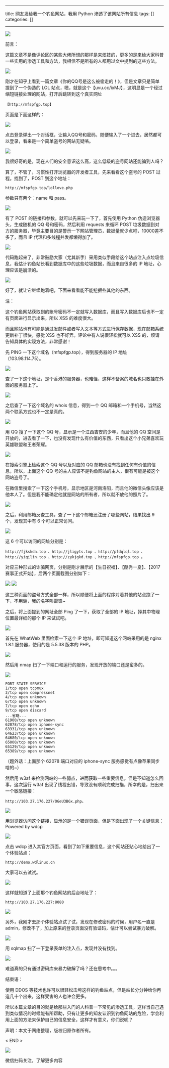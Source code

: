 
--- 
title:  网友发给我一个钓鱼网站，我用 Python 渗透了该网站所有信息 
tags: []
categories: [] 

---
<img src="https://img-blog.csdnimg.cn/img_convert/f35debe82b4a048512ed4c104c1ca807.png">

前言：

这篇文章不是像评论区的某些大佬所想的那样是来炫技的，更多的是来给大家科普一些实用的渗透工具和方法，我相信不是所有的人都用过文中提到的这些方法。

<img src="https://img-blog.csdnimg.cn/img_convert/9ea9b2483e28b383a6f5a97fbda02b79.png">

刚才在知乎上看到一篇文章《你的QQ号是这么被偷走的！》，但是文章只是简单提到了一个伪造的 LOL 站点，嗯，就是这个【uvu.cc/ixMJ】，这明显是一个经过缩短链接处理的网站，打开后跳转到这个真实网址

```
【http://mfspfgp.top】

```

页面是下面这样的：

<img src="https://img-blog.csdnimg.cn/img_convert/1cd27e9b5f0c7d8f8d2688ae1fdee48c.png">

点击登录弹出一个对话框，让输入QQ号和密码，随便输入了一个进去，居然都可以登录，看来是一个简单盗号的网站无疑咯。

<img src="https://img-blog.csdnimg.cn/img_convert/84f9f3860cd0d03bd3beac4126b2367f.png">

我很好奇的是，现在人们的安全意识这么高，这么低级的盗号网站还能骗到人吗？

算了，不管了，习惯性打开浏览器的开发者工具，先来看看这个盗号的 POST 过程。找到了，POST 到这个地址：

```
http://mfspfgp.top/lollove.php

```

参数只有两个：name 和 pass。

<img src="https://img-blog.csdnimg.cn/img_convert/644bb5aff1760fbd866f63dfae3b721b.png">

有了 POST 的链接和参数，就可以先来玩一下了，首先使用 Python 伪造浏览器头，生成随机的 QQ 号和密码，然后利用 requests 来循环 POST 垃圾数据到对方的服务器，毕竟主要目的是警示一下网站管理员，数据量就少点吧，10000差不多了，而且 IP 代理和多线程并发都懒得加了。

<img src="https://img-blog.csdnimg.cn/img_convert/49bf5a357053b64a442ec364a39d446d.png">

代码跑起来了，非常鼓励大家（尤其新手）采用类似手段给这个站点注入点垃圾信息，我估计钓鱼站长看到数据库中的这些垃圾数据，而且来自很多的 IP 地址，心理应该是崩溃的。

<img src="https://img-blog.csdnimg.cn/img_convert/c06f83c85d3f0b97beb187a9b732a0a0.png">

好了，就让它继续跑着吧，下面来看看能不能挖掘些其他的东西。

注：

这个钓鱼网站获取到的账号密码不一定就写入数据库，而且写入数据库后也不一定有页面进行显示出来，所以 XSS 的难度很大。

而且网站也有可能是通过发邮件或者写入文本等方式进行保存数据，现在邮箱系统更新补丁很快，感觉 XSS 也不好弄。评论中有人说很轻松就可以 XSS 的，烦请告知具体的实现方法，非常感谢！

先 PING 一下这个域名（mfspfgp.top），得到服务器的 IP 地址（103.98.114.75）。

<img src="https://img-blog.csdnimg.cn/img_convert/7c674ffb7de3dcc37a527e3ec154528c.png">

查了一下这个地址，是个香港的服务器，也难怪，这样不备案的域名也只敢挂在外面的服务器上了。

<img src="https://img-blog.csdnimg.cn/img_convert/fb10703ae0161f75a47fa880668bc77c.png">

之后查了一下这个域名的 whois 信息，得到一个 QQ 邮箱和一个手机号，当然这两个联系方式也不一定是真的。

<img src="https://img-blog.csdnimg.cn/img_convert/56740126d2baace19929ce6a760d6dd4.png">

用 QQ 搜了一下这个 QQ 号，显示是一个江西吉安的少年，而且他的 QQ 空间是开放的，进去看了一下，也没有发现什么有价值的东西，只看出这个小兄弟喜欢玩英雄联盟和王者荣耀。

<img src="https://img-blog.csdnimg.cn/img_convert/28b9e2f18e72fbd75fe2d52683a7b3d8.png">

在搜索引擎上检索这个 QQ 号以及对应的 QQ 邮箱也没有找到任何有价值的信息，所以，上面这个 QQ 号的主人应该不是钓鱼网站的主人，很有可能是被这个网站盗号了。

在微信里搜索了一下这个手机号，显示地区是河南洛阳，而且他的微信头像应该是他本人了。但是我不能确定他就是网站的所有者，所以就不放他的照片了。

<img src="https://img-blog.csdnimg.cn/img_convert/7a27430c91d9cd4c1645751322583a35.png">

之后，利用邮箱反查工具，查了一下这个邮箱还注册了哪些网站，结果找出 9 个，发现其中有 6 个可以正常访问。

<img src="https://img-blog.csdnimg.cn/img_convert/fa845d8d85b8bc4db09f0cd431f68868.png">

这 6 个可以访问的网址分别是：

```
http://fjkskda.top 、http://jligyts.top 、http://pfdqlql.top 、http://yiqilin.top 、http://zykjgkd.top 、http://mfspfgp.top 。

```

对应三种形式的诈骗网页，分别是刚才展示的【生日祝福】、【酷秀一夏】、【2017赛事正式开始】，后两个页面截图分别如下：

<img src="https://img-blog.csdnimg.cn/img_convert/6543a9fdab4a67e33345a11796dbf4cb.png">

<img src="https://img-blog.csdnimg.cn/img_convert/2562e79a7941fd368e995d62a3db210a.png">

这三种页面的盗号方式全部一样，所以顺便将上面的程序对着其他的站点跑了一下，不用谢，我的名字叫雷锋~

之后，将上面提到的网址全部 Ping 了一下，获取了全部的 IP 地址，择其中物理位置最详细的那个 IP 来试试吧。

<img src="https://img-blog.csdnimg.cn/img_convert/d8c57ba2e89ca064154ed8a0936e8edc.png">

首先在 WhatWeb 里面检索一下这个 IP 地址，即可知道这个网站采用的是 nginx 1.8.1 服务器，使用的是 5.5.38 版本的 PHP。

<img src="https://img-blog.csdnimg.cn/img_convert/d94790326211a16f96f971c4a5144141.png">

然后用 nmap 扫了一下端口和运行的服务，发现开放的端口还是蛮多的。

<img src="https://img-blog.csdnimg.cn/img_convert/ecb9cc25f811b6982c183b4e22752a12.png">

```
PORT STATE SERVICE
1/tcp open tcpmux
3/tcp open compressnet
4/tcp open unknown
6/tcp open unknown
7/tcp open echo
9/tcp open discard
...省略...
61900/tcp open unknown
62078/tcp open iphone-sync
63331/tcp open unknown
64623/tcp open unknown
64680/tcp open unknown
65000/tcp open unknown
65129/tcp open unknown
65389/tcp open unknown

```

（题外话：上面那个 62078 端口对应的 iphone-sync 服务感觉有点像苹果同步啥的~）

然后用 w3af 来检测网站的一些弱点，进而获取一些重要信息。但是不知道怎么回事，这次运行 w3af 出现了线程出错，导致没有顺利完成扫描，所幸的是，扫出来一个敏感链接：

```
http://103.27.176.227/OGeU3BGx.php。

```

<img src="https://img-blog.csdnimg.cn/img_convert/a21b322e28a71c2a1198199a84a18e16.png">

用浏览器访问这个链接，显示的是一个错误页面，但是下面出现了一个关键信息：Powered by wdcp

<img src="https://img-blog.csdnimg.cn/img_convert/f5b8e65f49f790964039a9eae6e243af.png">

点击 wdcp 进入其官方页面，看到了如下重要信息，这个网站还贴心地给出了一个体验站点：

```
http://demo.wdlinux.cn

```

大家可以去试试。

<img src="https://img-blog.csdnimg.cn/img_convert/b7c495a5cbf67ca998c0524186aa2763.png">

这样就知道了上面那个钓鱼网站的后台地址了：

```
http://103.27.176.227:8080

```

<img src="https://img-blog.csdnimg.cn/img_convert/6eeb475a1d95d92e06f2c1ef6c8d940e.png">

另外，我刚才去那个体验站点试了试，发现在修改密码的时候，用户名一直是 admin，修改不了，加上原来的登录页面没有验证码，估计可以尝试暴力破解。

<img src="https://img-blog.csdnimg.cn/img_convert/0395cdbeedf617245bec1ddc221e1972.png">

用 sqlmap 扫了一下登录表单的注入点，发现并没有找到。

<img src="https://img-blog.csdnimg.cn/img_convert/f097499485bbdf18be73ef1826af75c7.png">

难道真的只有通过密码库来暴力破解了吗？还在思考中。。。

结束语：

使用 DDOS 等技术也许可以很轻松击垮这样的钓鱼站点，但是站长分分钟给你再造几十个出来，这样受害的人也许会更多。

所以本篇文章的目的就是给那些入门的人科普一下常见的渗透工具，这样当自己遇到类似情况的时候能有所帮助，只有让更多的知友认识到钓鱼网站的危险，学会利用上面的方法来保护自己的信息安全，这样才有意义，你们说呢？

声明：本文于网络整理，版权归原作者所有。

&lt; END &gt;

<img src="https://img-blog.csdnimg.cn/img_convert/4231c764414c55e58e0aec7f1f8d97d4.gif">

微信扫码关注，了解更多内容
